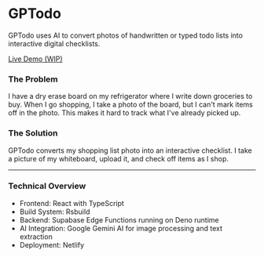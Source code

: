 # GPTodo

GPTodo uses AI to convert photos of handwritten or typed todo lists into interactive digital checklists.

[Live Demo (WIP)](https://gptodo.app)

### The Problem

I have a dry erase board on my refrigerator where I write down groceries to buy. When I go shopping, I take a photo of the board, but I can't mark items off in the photo. This makes it hard to track what I've already picked up.

### The Solution

GPTodo converts my shopping list photo into an interactive checklist. I take a picture of my whiteboard, upload it, and check off items as I shop.

---

### Technical Overview

- Frontend: React with TypeScript
- Build System: Rsbuild
- Backend: Supabase Edge Functions running on Deno runtime
- AI Integration: Google Gemini AI for image processing and text extraction
- Deployment: Netlify
